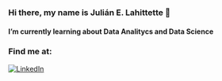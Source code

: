 ### Hi there, my name is Julián E. Lahittette 👋

#### I’m currently learning about Data Analitycs and Data Science

### Find me at:

[![LinkedIn](https://img.shields.io/badge/LinkedIn-julian-ezequiel-lahittette-007785>?style=for-the-badge&logo=linkedin&logoColor=white&labelColor=101010)</br>](https://www.linkedin.com/in/julian-ezequiel-lahittette/)

<!--
**JuLahitte/JuLahitte** is a ✨ _special_ ✨ repository because its `README.md` (this file) appears on your GitHub profile.

Here are some ideas to get you started:

- 🔭 I’m currently working on Accounting
- 🌱 I’m currently learning about Data Analitycs and Data Science
- 👯 I’m looking to collaborate on ...
- 🤔 I’m looking for help with ...
- 💬 Ask me about ...
- 📫 How to reach me: ...
- 😄 Pronouns: ...
- ⚡ Fun fact: ...
-->
